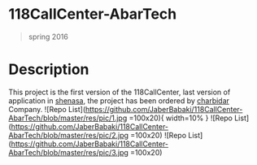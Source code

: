 # 118CallCenter-AbarTech
>spring 2016
# Description
This project is the first version of the 118CallCenter, last version of application in [shenasa](https://cafebazaar.ir/app/abartech.mobile.callcenter118), the project has been ordered by [charbidar](https://charbidar.com/software/) Company.
![Repo List](https://github.com/JaberBabaki/118CallCenter-AbarTech/blob/master/res/pic/1.jpg =100x20){ width=10% }
![Repo List](https://github.com/JaberBabaki/118CallCenter-AbarTech/blob/master/res/pic/2.jpg =100x20)
![Repo List](https://github.com/JaberBabaki/118CallCenter-AbarTech/blob/master/res/pic/3.jpg =100x20)
